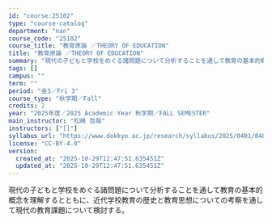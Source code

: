 ```yaml
---
id: "course:25102"
type: "course-catalog"
department: "nan"
course_code: "25102"
course_title: "教育原論 ／THEORY OF EDUCATION"
title: "教育原論 ／THEORY OF EDUCATION"
summary: "現代の子どもと学校をめぐる諸問題について分析することを通して教育の基本的概念を理解するとともに、近代学校教育の歴史と教育思想についての考察を通して現代の教育課題について検討する。"
tags: []
campus: ""
term: ""
period: "金3／Fri 3"
course_type: "秋学期／Fall"
credits: 2
year: "2025年度／2025 Academic Year 秋学期／FALL SEMESTER"
main_instructor: "松嶋 哲哉"
instructors: ["[]"]
syllabus_url: "https://www.dokkyo.ac.jp/research/syllabus/2025/0401/0401_25102_ja_JP.html"
license: "CC-BY-4.0"
version:
  created_at: "2025-10-29T12:47:51.635451Z"
  updated_at: "2025-10-29T12:47:51.635451Z"
---
```

現代の子どもと学校をめぐる諸問題について分析することを通して教育の基本的概念を理解するとともに、近代学校教育の歴史と教育思想についての考察を通して現代の教育課題について検討する。
